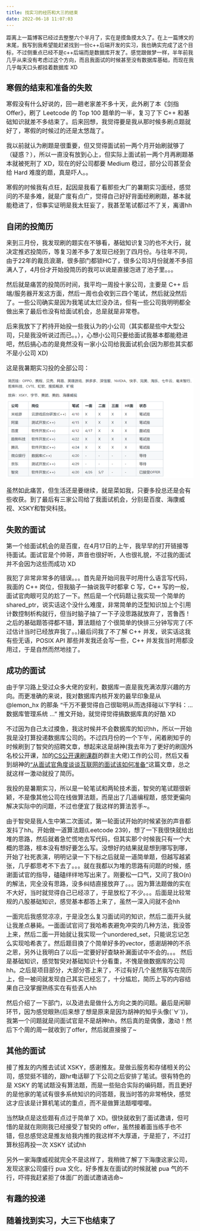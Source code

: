 ```yaml
---
title: 找实习的经历和大三的结束
date: 2022-06-18 11:07:03
---
```


距离上一篇博客已经过去整整六个半月了，实在是摸鱼摸太久了。在上一篇博文的末尾，我写到我希望能赶紧找到一份c++后端开发的实习，我也确实完成了这个目标，不过侧重点已经不是c++后端而是数据库开发了。感觉跟做梦一样，半年前我几乎从来没有考虑过这个方向，而且我面试的时候甚至没有数据库基础，而现在我几乎每天口头都挂着数据库 XD

## 寒假的结束和准备的失败

<font size=3>
寒假没有什么好说的，回一趟老家差不多十天，此外刷了本《剑指Offer》，刷了 Leetcode 的 Top 100 题单的一半，复习了下 C++ 和基础知识就差不多结束了。后来回想，我觉得要是我从那时候多刷点题就好了，寒假的时候过的还是太悠哉了。

我以前就认为刷题是很重要，但又觉得面试前一两个月开始刷就够了（疑惑？），所以一直没有放到心上，但实际上面试前一两个月再刷题基本就被死刑了 XD，现在的好公司都要 Medium 稳过，部分公司甚至会给 Hard 难度的题，真是吓人。。

寒假的时候我有点狂，起因是我看了看那些大厂的暑期实习面经，感觉问的不是多难，就是广度有点广，觉得自己好好背面经刷刷题，基本就能稳进了，但事实证明是我太狂妄了，我甚至笔试都过不了关，离谱hh
</font>

## 自闭的投简历

<font size=3>
来到三月份，我发现刷的题实在不够看，基础知识复习的也不大行，就决定推迟投简历，等复习差不多了发现已经到了四月份。与往年不同，由于22年的裁员浪潮，很多部门都锁HC了，很多公司3月份就差不多招满人了，4月份才开始投简历的我可以说是直接泡进了池子里。。。

然后就是痛苦的投简历时间，我平均一周投十家公司，主要是 C++ 后端/服务器开发这方面，然后一周也会收到三四个笔试，然后就没然后了。一些公司确实是因为我笔试太烂没办法，但有一些公司我明明都全做出来了最后也没有给面试机会，总是就是非常卷。

后来我放下了矜持开始投一些我认为的小公司（其实都是些中大型公司，只是我没听说过而已。。），心想小公司只要给面试我基本都能稳进吧，然后搞心态的是竟然没有一家小公司给我面试机会(因为那些其实都不是小公司 XD)

这是我暑期实习投的全部公司：

![IMG](./../../../IMG/1.png)

虽然如此痛苦，但生活还是要继续，就是菜如我，只要多投总还是会有些收获。到了最后有三家公司给了我面试机会，分别是百度、海康威视、XSKY和智臾科技。
</font>

## 失败的面试

<font size=3>
第一个给面试机会的是百度，在4月17日的上午，我早早的打开链接等待面试。面试官是个帅哥，声音也很好听，人也很礼貌，不过我的面试并不会因为这些而成功 XD

我犯了非常非常多的错误。。。首先是开始问我平时用什么语言写代码，我面的 C++ 岗位，但我脑子一抽说我平时都拿 C 写，C++ 写的一般，面试官肉眼可见的尬了一下。然后是一个代码题让我实现一个简单的 shared_ptr，说实话这个没什么难度，非常简单的泛型知识加上个引用计数控制析构就行，但当时脑子抽了一下子没思路就放弃了，苦鲁西！之后的基础题答得都不错，算法题给了个很简单的快排三分钟写完了(不过估计当时已经放弃我了。。)最后问我了不了解 C++ 并发，说实话这我有些无语，POSIX API 那些并发我还会写一些，C++ 并发我当时用都没用过，于是自然而然地挂了。
</font>

## 成功的面试

<font size=3>
由于学习路上受过众多大佬的安利，数据库一直是我充满浓厚兴趣的方向。而更准确的来说，我对数据库内核开发的最早印象是从 @lemon_hx 的那条 “千万不要觉得自己很聪明从而选择碰以下学科：... 数据库管理系统 ...” 推文开始，就觉得觉得搞数据库真的好酷 XD

不过因为自己太过摸鱼，我这时候并不会数据库的知识hh，所以一开始我是没打算投递数据库公司的。不过四月份的一个下午，闲着刷知乎的时候刷到了智臾的招聘文章，想起来这是胡神(我去年为了更好的刷国外名校公开课，加的[CS公开课刷课群](https://zhuanlan.zhihu.com/p/251366985)的群主大佬)工作的公司，然后又看到胡神的[“从面试官角度谈谈互联网的面试该如何准备”](https://zhuanlan.zhihu.com/p/440124969)这篇文章，总之就这样一激动就投了简历。

我投的是暑期实习，所以是一轮笔试和两轮技术面，智臾的笔试题很新颖，不是像其他公司在线做算法题，而是出了几道编程题，感觉更偏向解决实际中的问题，不过也便宜了我这样的算法苦手~。

由于智臾是我人生中第二次面试，第一轮面试开始的时候紧张的声音都发抖了hh。开始做一道算法题(Leetcode 239)，想了一下我很快就给出堆的思路，然后就着急忙慌地去写代码，但其实那个时候我只有一个大概的思路，根本没有想好要怎么写。没想好的结果就是想到哪写到哪，开始了社死表演，明明记录一下下标之后就是一道简单题，但越写越紧张，几乎都思考不下去了。。。就在我都以为堆的思路有问题的时候，感谢面试官的指导，磕磕绊绊地写出来了。刚要松一口气，又问了我O(n)的解法，完全没有思路，没多纠结直接放弃了。。。因为算法题做的实在不大好，当时就觉得自己已经凉了，于是放松了不少。。。后面是比较常规的八股基础知识，感觉基本都答上来了，虽然一深入问就不会hh

一面完后我感觉凉凉，于是没怎么复习面试问的知识，然后二面开头就让我差点暴毙。一面面试官问了我哈希表避免冲突的几种方法，我没答上来，然后二面一开始就让我实现一个unordered_set，只能说忘记怎么实现哈希表了。然后题目换了个简单好多的vector，感谢胡神的不杀之恩，另外让我明白了以后一定要好好查缺补漏面试中不会的。。。
然后是基础知识，感觉智臾对基础知识十分看重，不愧是做数据库的公司hh。之后是项目部分，大部分答上来了，不过有好几个虽然我写在简历上，但一被问就发现自己其实已经忘了，十分尴尬，简历上写的内容结果自己没掌握熟练实在有些丢人hh

然后介绍了一下部门，以及进去是做什么方向之类的问题。最后是闲聊环节，因为感觉眼熟(后来想了想是原来是因为胡神的知乎头像(´∀`))，我第一个问题就是问面试官是不是胡神hh，然后真的是偶像，激动！然后下个周的周一就收到了offer，然后就直接接了~
</font>

## 其他的面试

<font size=3>
接了推友的内推去试试 XSKY，感谢推友。是做云服务和存储相关的公司，感觉挺不错的，跟hr电话聊了下公司之后安排了笔试。很有特色的是 XSKY 的笔试题没有算法题，而是一些贴合实际的编码题，而且更好的是他家的笔试有很多系统知识的问答题，我当时答的非常畅快，感觉这才应该是计算机笔试的重点，而不是做算法题嘤嘤嘤。

当然缺点是这些题有点过于简单了 XD。很快就收到了面试邀请，但可惜的是就在刚刚我已经接受了智臾的 offer，虽然接着面当练手也不错，但总感觉这是推友给我内推的我这样不大厚道，于是拒了，不过打算秋招再投一次 XSKY 试试hh

另外一家海康威视就完全不是这样了，我稍微了解了下海康这家公司，发现这家公司盛行 pua 文化，好多推友在面试的时候就被 pua 气的不行，吓得我赶紧拒了体面厂的面试邀请逃命~
</font>

## 有趣的投递

<font size=3>
</font>

## 随着找到实习，大三下也结束了

<font size=3>
</font>

